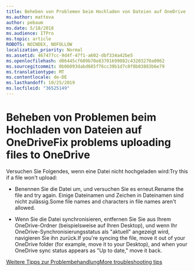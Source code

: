 ```yaml
---
title: Beheben von Problemen beim Hochladen von Dateien auf OneDrive
ms.author: matteva
author: pebaum
ms.date: 5/18/2018
ms.audience: ITPro
ms.topic: article
ROBOTS: NOINDEX, NOFOLLOW
localization_priority: Normal
ms.assetid: 467477cc-9d4f-47f1-a602-dbf334a42be5
ms.openlocfilehash: d06445cf609b70e83701699082c43203270a0962
ms.sourcegitcommit: 0b06093dabd685f76cc39b1d7c0f8b03883b6e79
ms.translationtype: MT
ms.contentlocale: de-DE
ms.lasthandoff: 10/25/2019
ms.locfileid: "36525149"
---
```

# <a name="fix-problems-uploading-files-to-onedrive"></a><span data-ttu-id="0047f-102">Beheben von Problemen beim Hochladen von Dateien auf OneDrive</span><span class="sxs-lookup"><span data-stu-id="0047f-102">Fix problems uploading files to OneDrive</span></span>

<span data-ttu-id="0047f-103">Versuchen Sie Folgendes, wenn eine Datei nicht hochgeladen wird:</span><span class="sxs-lookup"><span data-stu-id="0047f-103">Try this if a file won't upload:</span></span>
  
- <span data-ttu-id="0047f-104">Benennen Sie die Datei um, und versuchen Sie es erneut.</span><span class="sxs-lookup"><span data-stu-id="0047f-104">Rename the file and try again.</span></span> <span data-ttu-id="0047f-105">Einige Dateinamen und Zeichen in Dateinamen sind nicht zulässig.</span><span class="sxs-lookup"><span data-stu-id="0047f-105">Some file names and characters in file names aren't allowed.</span></span> 
    
- <span data-ttu-id="0047f-106">Wenn Sie die Datei synchronisieren, entfernen Sie Sie aus Ihrem OneDrive-Ordner (beispielsweise auf Ihren Desktop), und wenn Ihr OneDrive-Synchronisierungsstatus als "aktuell" angezeigt wird, navigieren Sie ihn zurück.</span><span class="sxs-lookup"><span data-stu-id="0047f-106">If you're syncing the file, move it out of your OneDrive folder (for example, move it to your Desktop), and when your OneDrive sync status appears as "Up to date," move it back.</span></span> 
    
[<span data-ttu-id="0047f-107">Weitere Tipps zur Problembehandlung</span><span class="sxs-lookup"><span data-stu-id="0047f-107">More troubleshooting tips</span></span>](https://go.microsoft.com/fwlink/?linkid=873155)
  


